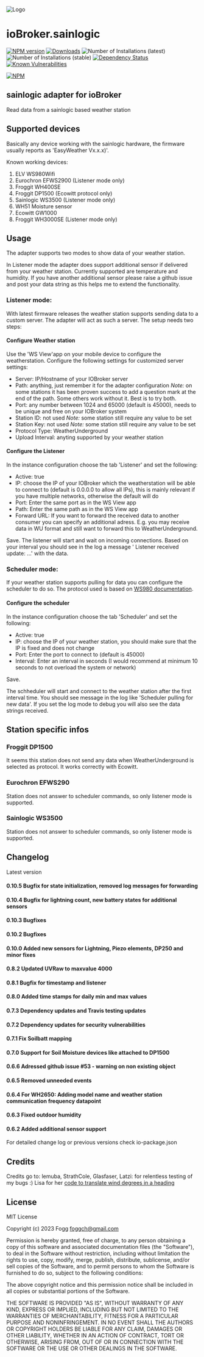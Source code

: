 ![Logo](admin/sainlogic.png)
# ioBroker.sainlogic

[![NPM version](http://img.shields.io/npm/v/iobroker.sainlogic.svg)](https://www.npmjs.com/package/iobroker.sainlogic)
[![Downloads](https://img.shields.io/npm/dm/iobroker.sainlogic.svg)](https://www.npmjs.com/package/iobroker.sainlogic)
![Number of Installations (latest)](http://iobroker.live/badges/sainlogic-installed.svg)
![Number of Installations (stable)](http://iobroker.live/badges/sainlogic-stable.svg)
[![Dependency Status](https://img.shields.io/david/phifogg/iobroker.sainlogic.svg)](https://david-dm.org/phifogg/iobroker.sainlogic)
[![Known Vulnerabilities](https://snyk.io/test/github/phifogg/ioBroker.sainlogic/badge.svg)](https://snyk.io/test/github/phifogg/ioBroker.sainlogic)

[![NPM](https://nodei.co/npm/iobroker.sainlogic.png?downloads=true)](https://nodei.co/npm/iobroker.sainlogic/)

## sainlogic adapter for ioBroker

Read data from a sainlogic based weather station

## Supported devices

Basically any device working with the sainlogic hardware, the firmware usually reports as 'EasyWeather Vx.x.x)'.

Known working devices:
1. ELV WS980Wifi
1. Eurochron EFWS2900  (Listener mode only)
1. Froggit WH400SE
1. Froggit DP1500 (Ecowitt protocol only)
1. Sainlogic WS3500 (Listener mode only)
1. WH51 Moisture sensor
1. Ecowitt GW1000
1. Froggit WH3000SE (Listener mode only)

## Usage

The adapter supports two modes to show data of your weather station.

In Listener mode the adapter does support additional sensor if delivered from your weather station. Currently supported are temperature and humidity. If you have another additional sensor please raise a github issue and post your data string as this helps me to extend the functionality.

### Listener mode:
With latest firmware releases the weather station supports sending data to a custom server. The adapter will act as such a server. The setup needs two steps:

#### Configure Weather station
Use the 'WS View'app on your mobile device to configure the weatherstation. Configure the following settings for customized server settings:
- Server: IP/Hostname of your IOBroker server
- Path: anything, just remember it for the adapter configuration
*Note:* on some stations it has been proven success to add a question mark at the end of the path. Some others work without it. Best is to try both.
- Port: any number between 1024 and 65000 (default is 45000), needs to be unique and free on your IOBroker system
- Station ID: not used
*Note:* some station still require any value to be set
- Station Key: not used
*Note:* some station still require any value to be set
- Protocol Type: WeatherUnderground
- Upload Interval: anyting supported by your weather station

#### Configure the Listener
In the instance configuration choose the tab 'Listener' and set the following:
- Active: true
- IP: choose the IP of your IOBroker which the weatherstation will be able to connect to (default is 0.0.0.0 to allow all IPs), this is mainly relevant if you have multiple networks, otherwise the default will do
- Port: Enter the same port as in the WS View app
- Path: Enter the same path as in the WS View app
- Forward URL: If you want to forward the received data to another consumer you can specify an additional adress. E.g. you may receive data in WU format and still want to forward this to WeatherUnderground.

Save.
The listener will start and wait on incoming connections. Based on your interval you should see in the log a message ' Listener received update: ...' with the data.

### Scheduler mode:
If your weather station supports pulling for data you can configure the scheduler to do so. The protocol used is based on [WS980 documentation](https://github.com/RrPt/WS980).

#### Configure the scheduler
In the instance configuration choose the tab 'Scheduler' and set the following:
- Active: true
- IP: choose the IP of your weather station, you should make sure that the IP is fixed and does not change
- Port: Enter the port to connect to (default is 45000)
- Interval: Enter an interval in seconds (I would recommend at minimum 10 seconds to not overload the system or network)

Save.

The schheduler will start and connect to the weather station after the first interval time. You should see message in the log like 'Scheduler pulling for new data'. If you set the log mode to debug you will also see the data strings received.

## Station specific infos

### Froggit DP1500 

It seems this station does not send any data when WeatherUnderground is selected as protocol. It works correctly with Ecowitt.

### Eurochron EFWS290

Station does not answer to scheduler commands, so only listener mode is supported.

### Sainlogic WS3500

Station does not answer to scheduler commands, so only listener mode is supported.


## Changelog

Latest version

#### 0.10.5 Bugfix for state initialization, removed log messages for forwarding

#### 0.10.4 Bugfix for lightning count, new battery states for additional sensors

#### 0.10.3 Bugfixes

#### 0.10.2 Bugfixes

#### 0.10.0 Added new sensors for Lightning, Piezo elements, DP250 and minor fixes

#### 0.8.2 Updated UVRaw to maxvalue 4000

#### 0.8.1 Bugfix for timestamp and listener

#### 0.8.0 Added time stamps for daily min and max values

#### 0.7.3 Dependency updates and Travis testing updates

#### 0.7.2 Dependency updates for security vulnerabilities 

#### 0.7.1 Fix Soilbatt mapping

#### 0.7.0 Support for Soil Moisture devices like attached to DP1500

#### 0.6.6 Adressed github issue #53 - warning on non existing object

#### 0.6.5 Removed unneeded events

#### 0.6.4 For WH2650: Adding model name and weather station communication frequency datapoint

#### 0.6.3 Fixed outdoor humidity

#### 0.6.2 Added additional sensor support


For detailed change log or previous versions check io-package.json

## Credits

Credits go to:
lemuba, StrathCole, Glasfaser, Latzi: for relentless testing of my bugs :)
Lisa for her [code to translate wind degrees in a heading](https://www.programmieraufgaben.ch/aufgabe/windrichtung-bestimmen/ibbn2e7d)


## License
MIT License

Copyright (c) 2023 Fogg <foggch@gmail.com>

Permission is hereby granted, free of charge, to any person obtaining a copy
of this software and associated documentation files (the "Software"), to deal
in the Software without restriction, including without limitation the rights
to use, copy, modify, merge, publish, distribute, sublicense, and/or sell
copies of the Software, and to permit persons to whom the Software is
furnished to do so, subject to the following conditions:

The above copyright notice and this permission notice shall be included in all
copies or substantial portions of the Software.

THE SOFTWARE IS PROVIDED "AS IS", WITHOUT WARRANTY OF ANY KIND, EXPRESS OR
IMPLIED, INCLUDING BUT NOT LIMITED TO THE WARRANTIES OF MERCHANTABILITY,
FITNESS FOR A PARTICULAR PURPOSE AND NONINFRINGEMENT. IN NO EVENT SHALL THE
AUTHORS OR COPYRIGHT HOLDERS BE LIABLE FOR ANY CLAIM, DAMAGES OR OTHER
LIABILITY, WHETHER IN AN ACTION OF CONTRACT, TORT OR OTHERWISE, ARISING FROM,
OUT OF OR IN CONNECTION WITH THE SOFTWARE OR THE USE OR OTHER DEALINGS IN THE
SOFTWARE.
